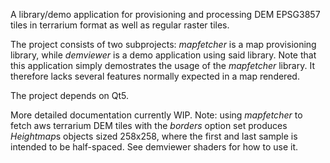 A library/demo application for provisioning and processing 
DEM EPSG3857 tiles in terrarium format as well as regular raster tiles.

The project consists of two subprojects: *mapfetcher* is a map provisioning library,
while *demviewer* is a demo application using said library. Note that this application simply demostrates the usage of the *mapfetcher* library. It therefore lacks several features normally expected in a map rendered.

The project depends on Qt5.

More detailed documentation currently WIP.
Note: using *mapfetcher* to fetch aws terrarium DEM tiles with the *borders* option set produces *Heightmap*s objects sized 258x258, where the first and last sample is intended to be half-spaced.
See demviewer shaders for how to use it.



